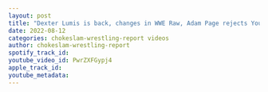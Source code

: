 ```yaml
---
layout: post
title: "Dexter Lumis is back, changes in WWE Raw, Adam Page rejects Young Bucks, CM Punk returns to AEW?"
date: 2022-08-12
categories: chokeslam-wrestling-report videos
author: chokeslam-wrestling-report
spotify_track_id: 
youtube_video_id: PwrZXFGypj4
apple_track_id: 
youtube_metadata: 
---
```

